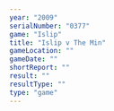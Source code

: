 ```yaml
---
year: "2009"
serialNumber: "0377" 
game: "Islip"
title: "Islip v The Min"
gameLocation: ""
gameDate: ""
shortReport: ""
result: ""
resultType: ""
type: "game"
---
```

